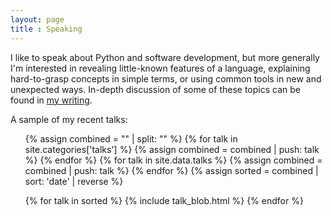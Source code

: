```yaml
---
layout: page
title : Speaking
---
```


I like to speak about Python and software development, but more generally I'm
interested in revealing little-known features of a language, explaining
hard-to-grasp concepts in simple terms, or using common tools in new and
unexpected ways. In-depth discussion of some of these topics can be found in
[my writing](/writing).

A sample of my recent talks:

<ul>
  {% assign combined = "" | split: "" %}
  {% for talk in site.categories['talks'] %}
    {% assign combined = combined | push: talk %}
  {% endfor %}
  {% for talk in site.data.talks %}
    {% assign combined = combined | push: talk %}
  {% endfor %}
  {% assign sorted = combined | sort: 'date' | reverse %}

  {% for talk in sorted %}
    {% include talk_blob.html %}
  {% endfor %}
</ul>
